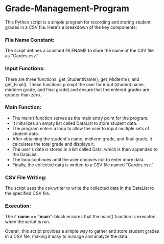 # Grade-Management-Program
<p1>This Python script is a simple program for recording and storing student grades in a CSV file.
Here's a breakdown of the key components:</p1>

### File Name Constant:
The script defines a constant FILENAME to store the name of the CSV file as "Gardes.csv."

### Input Functions:
There are three functions: get_StudentName(), get_Midterm(), and get_Final().
These functions prompt the user for input (student name, midterm grade, and final grade) and ensure that the entered grades are greater than zero.

### Main Function:
- The main() function serves as the main entry point for the program.
- It initializes an empty list called DataList to store student data.
- The program enters a loop to allow the user to input multiple sets of student data.
- After obtaining the student's name, midterm grade, and final grade, it calculates the total grade and displays it.
- The user's data is stored in a list called Data, which is then appended to the DataList.
- The loop continues until the user chooses not to enter more data.
- Finally, the collected data is written to a CSV file named "Gardes.csv."

### CSV File Writing:
The script uses the csv.writer to write the collected data in the DataList to the specified CSV file.

### Execution:
The if __name__ == "__main__": block ensures that the main() function is executed when the script is run.

Overall, this script provides a simple way to gather and store student grades in a CSV file, making it easy to manage and analyze the data.






